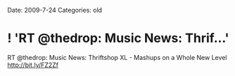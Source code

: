 Date: 2009-7-24
Categories: old

# ! 'RT @thedrop: Music News: Thrif...'

RT @thedrop: Music News: Thriftshop XL - Mashups on a Whole New Level <a href="http://bit.ly/FZ2Zf" rel="nofollow">http://bit.ly/FZ2Zf</a>
